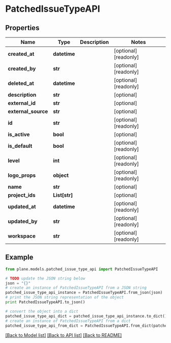 # PatchedIssueTypeAPI


## Properties
Name | Type | Description | Notes
------------ | ------------- | ------------- | -------------
**created_at** | **datetime** |  | [optional] [readonly] 
**created_by** | **str** |  | [optional] [readonly] 
**deleted_at** | **datetime** |  | [optional] [readonly] 
**description** | **str** |  | [optional] 
**external_id** | **str** |  | [optional] 
**external_source** | **str** |  | [optional] 
**id** | **str** |  | [optional] [readonly] 
**is_active** | **bool** |  | [optional] 
**is_default** | **bool** |  | [optional] [readonly] 
**level** | **int** |  | [optional] [readonly] 
**logo_props** | **object** |  | [optional] [readonly] 
**name** | **str** |  | [optional] 
**project_ids** | **List[str]** |  | [optional] 
**updated_at** | **datetime** |  | [optional] [readonly] 
**updated_by** | **str** |  | [optional] [readonly] 
**workspace** | **str** |  | [optional] [readonly] 

## Example

```python
from plane.models.patched_issue_type_api import PatchedIssueTypeAPI

# TODO update the JSON string below
json = "{}"
# create an instance of PatchedIssueTypeAPI from a JSON string
patched_issue_type_api_instance = PatchedIssueTypeAPI.from_json(json)
# print the JSON string representation of the object
print PatchedIssueTypeAPI.to_json()

# convert the object into a dict
patched_issue_type_api_dict = patched_issue_type_api_instance.to_dict()
# create an instance of PatchedIssueTypeAPI from a dict
patched_issue_type_api_from_dict = PatchedIssueTypeAPI.from_dict(patched_issue_type_api_dict)
```
[[Back to Model list]](../README.md#documentation-for-models) [[Back to API list]](../README.md#documentation-for-api-endpoints) [[Back to README]](../README.md)


